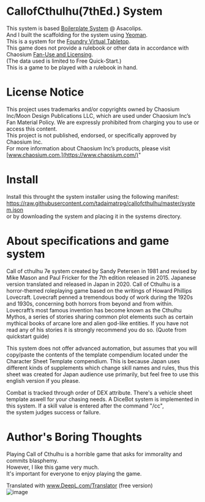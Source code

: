 # CallofCthulhu(7thEd.) System  
This system is based [Boilerplate System](https://gitlab.com/asacolips-projects/foundry-mods/foundryvtt-system-tutorial/-/blob/master/pages/01-getting-started.md) @ Asacolips.  
And I built the scaffolding for the system using [Yeoman](https://yeoman.io/).  
This is a system for the [Foundry Virtual Tabletop](http://foundryvtt.com).  
This game does not provide a rulebook or other data in accordance with  
Chaosium [Fan-Use and Licensing](https://www.chaosium.com/fan-use-and-licensing-q-a/).  
(The data used is limited to Free Quick-Start.)  
This is a game to be played with a rulebook in hand.
  
# License Notice  
This project uses trademarks and/or copyrights owned by Chaosium Inc/Moon Design Publications LLC, 
 which are used under Chaosium Inc’s Fan Material Policy. 
We are expressly prohibited from charging you to use or access this content.  
This project is not published, endorsed, or specifically approved by Chaosium Inc.  
For more information about Chaosium Inc’s products, 
please visit [www.chaosium.com.](https://www.chaosium.com/)"  

# Install  
Install this throught the system installer using the following manifest:
https://raw.githubusercontent.com/tadaimatrpg/callofcthulhu/master/system.json  
or by downloading the system and placing it in the systems directory.  

# About specifications and game system  
Call of cthulhu 7e system created by Sandy Petersen in 1981 and revised by Mike Mason and Paul Fricker for the 7th edition released in 2015. Japanese version translated and released in Japan in 2020.
Call of Cthulhu is a horror-themed roleplaying game based  on  the  writings  of  Howard  Phillips  Lovecraft.  Lovecraft penned a tremendous body of work during the 1920s and 1930s, concerning both horrors from beyond and from within. Lovecraft’s most famous invention has become known as the Cthulhu Mythos, a series of stories sharing common plot elements such as certain mythical books  of  arcane  lore  and  alien  god-like  entities.  If  you  have not read any of his stories it is strongly recommend you do so. (Quote from quickstart guide)

This system does not offer advanced automation, but assumes that you will copy/paste the contents of the template compendium located under the Character Sheet Template compendium.
This is because Japan uses different kinds of supplements which change skill names and rules, thus this sheet was created for Japan audience use primarily, but feel free to use this english version if you please.

Combat is tracked through order of DEX attribute. There's a vehicle sheet template aswell for your chasing needs.
A DiceBot system is implemented in this system. If a skill value is entered after the command "/cc",  
the system judges success or failure.  
# Author's Boring Thoughts  
Playing Call of Cthulhu is a horrible game that asks for immorality and commits blasphemy.  
However, I like this game very much.  
It's important for everyone to enjoy playing the game.  

Translated with www.DeepL.com/Translator (free version)   
![image](https://github.com/tadaimatrpg/tadaima/blob/master/kaihatuyou.jpg)